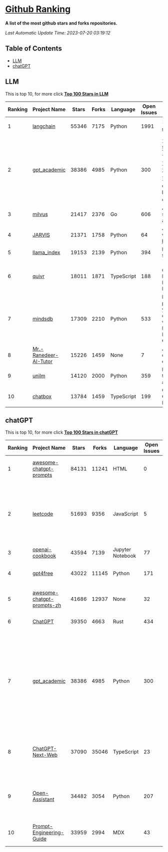 [Github Ranking](./README.md)
==========

**A list of the most github stars and forks repositories.**

*Last Automatic Update Time: 2023-07-20 03:19:12*

## Table of Contents
 * [LLM](#LLM)
 * [chatGPT](#chatGPT)

## LLM

This is top 10, for more click **[Top 100 Stars in LLM](Top100/LLM.md)**

| Ranking | Project Name | Stars | Forks | Language | Open Issues | Description | Last Commit |
| ------- | ------------ | ----- | ----- | -------- | ----------- | ----------- | ----------- |
| 1 | [langchain](https://github.com/hwchase17/langchain) | 55346 | 7175 | Python | 1991 | ⚡ Building applications with LLMs through composability ⚡ | 2023-07-20T03:18:28Z |
| 2 | [gpt_academic](https://github.com/binary-husky/gpt_academic) | 38386 | 4985 | Python | 300 | 为ChatGPT/GLM提供图形交互界面，特别优化论文阅读/润色/写作体验，模块化设计，支持自定义快捷按钮&函数插件，支持Python和C++等项目剖析&自译解功能，PDF/LaTex论文翻译&总结功能，支持并行问询多种LLM模型，支持清华chatglm2等本地模型。兼容复旦MOSS, llama, rwkv, newbing, claude, claude2等 | 2023-07-20T03:09:31Z |
| 3 | [milvus](https://github.com/milvus-io/milvus) | 21417 | 2376 | Go | 606 | A cloud-native vector database, storage for next generation AI applications | 2023-07-20T03:15:08Z |
| 4 | [JARVIS](https://github.com/microsoft/JARVIS) | 21371 | 1758 | Python | 64 | JARVIS, a system to connect LLMs with ML community. Paper: https://arxiv.org/pdf/2303.17580.pdf | 2023-06-30T12:32:58Z |
| 5 | [llama_index](https://github.com/jerryjliu/llama_index) | 19153 | 2139 | Python | 394 | LlamaIndex (GPT Index) is a data framework for your LLM applications | 2023-07-20T03:09:08Z |
| 6 | [quivr](https://github.com/StanGirard/quivr) | 18011 | 1871 | TypeScript | 188 | 🧠 Dump all your files and chat with it using your Generative AI Second Brain using LLMs ( GPT 3.5/4, Private, Anthropic, VertexAI ) & Embeddings 🧠  | 2023-07-20T00:45:58Z |
| 7 | [mindsdb](https://github.com/mindsdb/mindsdb) | 17309 | 2210 | Python | 533 | MindsDB is a leading open-source platform for building AI Logic into your applications using your existing developer skills. It's a Central Hub where you can Deploy and Manage Hundreds of AI Engines and Data Integrations and Automate your Generative AI workflows. | 2023-07-19T20:37:13Z |
| 8 | [Mr.-Ranedeer-AI-Tutor](https://github.com/JushBJJ/Mr.-Ranedeer-AI-Tutor) | 15226 | 1459 | None | 7 | A GPT-4 AI Tutor Prompt for customizable personalized learning experiences. | 2023-07-15T10:58:29Z |
| 9 | [unilm](https://github.com/microsoft/unilm) | 14120 | 2000 | Python | 359 | Large-scale Self-supervised Pre-training Across Tasks, Languages, and Modalities | 2023-07-19T05:50:56Z |
| 10 | [chatbox](https://github.com/Bin-Huang/chatbox) | 13784 | 1459 | TypeScript | 199 | Chatbox is a desktop app for GPT/LLM that supports Windows, Mac, Linux & Web Online | 2023-07-18T13:12:47Z |


## chatGPT

This is top 10, for more click **[Top 100 Stars in chatGPT](Top100/chatGPT.md)**

| Ranking | Project Name | Stars | Forks | Language | Open Issues | Description | Last Commit |
| ------- | ------------ | ----- | ----- | -------- | ----------- | ----------- | ----------- |
| 1 | [awesome-chatgpt-prompts](https://github.com/f/awesome-chatgpt-prompts) | 84131 | 11241 | HTML | 0 | This repo includes ChatGPT prompt curation to use ChatGPT better. | 2023-07-19T06:38:30Z |
| 2 | [leetcode](https://github.com/azl397985856/leetcode) | 51693 | 9356 | JavaScript | 5 | 推荐免费ChatGPT网站：www.lintcode.com/chat-gpt?utm_source=tf-github-lucifer  LeetCode Solutions: A Record of My Problem Solving Journey.( leetcode题解，记录自己的leetcode解题之路。) | 2023-07-14T10:54:32Z |
| 3 | [openai-cookbook](https://github.com/openai/openai-cookbook) | 43594 | 7139 | Jupyter Notebook | 77 | Examples and guides for using the OpenAI API | 2023-07-19T16:30:04Z |
| 4 | [gpt4free](https://github.com/xtekky/gpt4free) | 43022 | 11145 | Python | 171 | The official gpt4free repository \| various collection of powerful language models | 2023-07-19T11:47:49Z |
| 5 | [awesome-chatgpt-prompts-zh](https://github.com/PlexPt/awesome-chatgpt-prompts-zh) | 41686 | 12937 | None | 32 | ChatGPT 中文调教指南。各种场景使用指南。学习怎么让它听你的话。 | 2023-07-16T17:38:12Z |
| 6 | [ChatGPT](https://github.com/lencx/ChatGPT) | 39350 | 4663 | Rust | 434 | 🔮 ChatGPT Desktop Application (Mac, Windows and Linux) | 2023-07-08T07:48:23Z |
| 7 | [gpt_academic](https://github.com/binary-husky/gpt_academic) | 38386 | 4985 | Python | 300 | 为ChatGPT/GLM提供图形交互界面，特别优化论文阅读/润色/写作体验，模块化设计，支持自定义快捷按钮&函数插件，支持Python和C++等项目剖析&自译解功能，PDF/LaTex论文翻译&总结功能，支持并行问询多种LLM模型，支持清华chatglm2等本地模型。兼容复旦MOSS, llama, rwkv, newbing, claude, claude2等 | 2023-07-20T03:09:31Z |
| 8 | [ChatGPT-Next-Web](https://github.com/Yidadaa/ChatGPT-Next-Web) | 37090 | 35046 | TypeScript | 23 | A well-designed cross-platform ChatGPT UI (Web / PWA / Linux / Win / MacOS). 一键拥有你自己的跨平台 ChatGPT 应用。 | 2023-07-19T14:55:58Z |
| 9 | [Open-Assistant](https://github.com/LAION-AI/Open-Assistant) | 34482 | 3054 | Python | 207 | OpenAssistant is a chat-based assistant that understands tasks, can interact with third-party systems, and retrieve information dynamically to do so. | 2023-07-19T14:18:53Z |
| 10 | [Prompt-Engineering-Guide](https://github.com/dair-ai/Prompt-Engineering-Guide) | 33959 | 2994 | MDX | 43 | 🐙 Guides, papers, lecture, notebooks and resources for prompt engineering | 2023-07-19T15:24:14Z |

